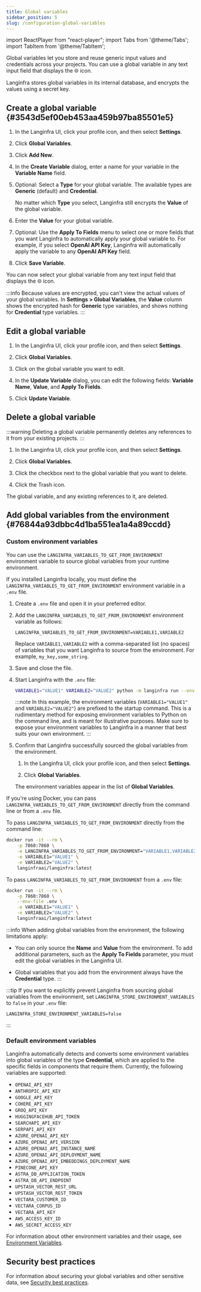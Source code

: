 ```yaml
---
title: Global variables
sidebar_position: 5
slug: /configuration-global-variables
---
```


import ReactPlayer from "react-player";
import Tabs from '@theme/Tabs';
import TabItem from '@theme/TabItem';

Global variables let you store and reuse generic input values and credentials across your projects.
You can use a global variable in any text input field that displays the 🌐 icon.

Langinfra stores global variables in its internal database, and encrypts the values using a secret key.

## Create a global variable {#3543d5ef00eb453aa459b97ba85501e5}

1. In the Langinfra UI, click your profile icon, and then select **Settings**.

2. Click **Global Variables**.

3. Click **Add New**.

4. In the **Create Variable** dialog, enter a name for your variable in the **Variable Name** field.

5. Optional: Select a **Type** for your global variable. The available types are **Generic** (default) and **Credential**.

   No matter which **Type** you select, Langinfra still encrypts the **Value** of the global variable.

6. Enter the **Value** for your global variable.

7. Optional: Use the **Apply To Fields** menu to select one or more fields that you want Langinfra to automatically apply your global variable to. For example, if you select **OpenAI API Key**, Langinfra will automatically apply the variable to any **OpenAI API Key** field.

8. Click **Save Variable**.

You can now select your global variable from any text input field that displays the 🌐 icon.

:::info
Because values are encrypted, you can't view the actual values of your global variables.
In **Settings > Global Variables**, the **Value** column shows the encrypted hash for **Generic** type variables, and shows nothing for **Credential** type variables.
:::

## Edit a global variable

1. In the Langinfra UI, click your profile icon, and then select **Settings**.

2. Click **Global Variables**.

3. Click on the global variable you want to edit.

4. In the **Update Variable** dialog, you can edit the following fields: **Variable Name**, **Value**, and **Apply To Fields**.

5. Click **Update Variable**.

## Delete a global variable

:::warning
Deleting a global variable permanently deletes any references to it from your existing projects.
:::

1. In the Langinfra UI, click your profile icon, and then select **Settings**.

2. Click **Global Variables**.

3. Click the checkbox next to the global variable that you want to delete.

4. Click the Trash icon.

The global variable, and any existing references to it, are deleted.

## Add global variables from the environment {#76844a93dbbc4d1ba551ea1a4a89ccdd}

### Custom environment variables

You can use the `LANGINFRA_VARIABLES_TO_GET_FROM_ENVIRONMENT` environment variable to source global variables from your runtime environment.

<Tabs>

<TabItem value="local" label="Local" default>

If you installed Langinfra locally, you must define the `LANGINFRA_VARIABLES_TO_GET_FROM_ENVIRONMENT` environment variable in a `.env` file.

1. Create a `.env` file and open it in your preferred editor.

2. Add the `LANGINFRA_VARIABLES_TO_GET_FROM_ENVIRONMENT` environment variable as follows:

   ```plaintext title=".env"
   LANGINFRA_VARIABLES_TO_GET_FROM_ENVIRONMENT=VARIABLE1,VARIABLE2
   ```

   Replace `VARIABLE1,VARIABLE2` with a comma-separated list (no spaces) of variables that you want Langinfra to source from the environment.
   For example, `my_key,some_string`.

3. Save and close the file.

4. Start Langinfra with the `.env` file:

   ```bash
   VARIABLE1="VALUE1" VARIABLE2="VALUE2" python -m langinfra run --env-file .env
   ```

   :::note
   In this example, the environment variables (`VARIABLE1="VALUE1"` and `VARIABLE2="VALUE2"`) are prefixed to the startup command.
   This is a rudimentary method for exposing environment variables to Python on the command line, and is meant for illustrative purposes.
   Make sure to expose your environment variables to Langinfra in a manner that best suits your own environment.
   :::

5. Confirm that Langinfra successfully sourced the global variables from the environment.

   1. In the Langinfra UI, click your profile icon, and then select **Settings**.

   2. Click **Global Variables**.

   The environment variables appear in the list of **Global Variables**.

</TabItem>

<TabItem value="docker" label="Docker">

If you're using Docker, you can pass `LANGINFRA_VARIABLES_TO_GET_FROM_ENVIRONMENT` directly from the command line or from a `.env` file.

To pass `LANGINFRA_VARIABLES_TO_GET_FROM_ENVIRONMENT` directly from the command line:

```bash
docker run -it --rm \
    -p 7860:7860 \
    -e LANGINFRA_VARIABLES_TO_GET_FROM_ENVIRONMENT="VARIABLE1,VARIABLE2" \
    -e VARIABLE1="VALUE1" \
    -e VARIABLE2="VALUE2" \
    langinfraai/langinfra:latest
```

To pass `LANGINFRA_VARIABLES_TO_GET_FROM_ENVIRONMENT` from a `.env` file:

```bash
docker run -it --rm \
    -p 7860:7860 \
    --env-file .env \
    -e VARIABLE1="VALUE1" \
    -e VARIABLE2="VALUE2" \
    langinfraai/langinfra:latest
```

</TabItem>

</Tabs>

:::info
When adding global variables from the environment, the following limitations apply:

- You can only source the **Name** and **Value** from the environment.
  To add additional parameters, such as the **Apply To Fields** parameter, you must edit the global variables in the Langinfra UI.

- Global variables that you add from the environment always have the **Credential** type.
  :::

:::tip
If you want to explicitly prevent Langinfra from sourcing global variables from the environment, set `LANGINFRA_STORE_ENVIRONMENT_VARIABLES` to `false` in your `.env` file:

```plaintext title=".env"
LANGINFRA_STORE_ENVIRONMENT_VARIABLES=false
```

:::

### Default environment variables

Langinfra automatically detects and converts some environment variables into global variables of the type **Credential**, which are applied to the specific fields in components that require them. Currently, the following variables are supported:

- `OPENAI_API_KEY`
- `ANTHROPIC_API_KEY`
- `GOOGLE_API_KEY`
- `COHERE_API_KEY`
- `GROQ_API_KEY`
- `HUGGINGFACEHUB_API_TOKEN`
- `SEARCHAPI_API_KEY`
- `SERPAPI_API_KEY`
- `AZURE_OPENAI_API_KEY`
- `AZURE_OPENAI_API_VERSION`
- `AZURE_OPENAI_API_INSTANCE_NAME`
- `AZURE_OPENAI_API_DEPLOYMENT_NAME`
- `AZURE_OPENAI_API_EMBEDDINGS_DEPLOYMENT_NAME`
- `PINECONE_API_KEY`
- `ASTRA_DB_APPLICATION_TOKEN`
- `ASTRA_DB_API_ENDPOINT`
- `UPSTASH_VECTOR_REST_URL`
- `UPSTASH_VECTOR_REST_TOKEN`
- `VECTARA_CUSTOMER_ID`
- `VECTARA_CORPUS_ID`
- `VECTARA_API_KEY`
- `AWS_ACCESS_KEY_ID`
- `AWS_SECRET_ACCESS_KEY`

For information about other environment variables and their usage, see [Environment Variables](/environment-variables).

## Security best practices

For information about securing your global variables and other sensitive data, see [Security best practices](/configuration-security-best-practices).